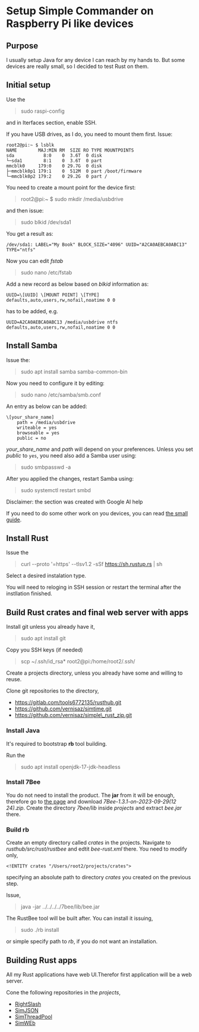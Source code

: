 # Setup Simple Commander on Raspberry Pi like devices

## Purpose
I usually setup Java for any device I can reach by my hands to. But some devices are
really small, so I decided to test Rust on them.

## Initial setup
Use the

> sudo raspi-config

and in Iterfaces section, enable SSH.

If you have USB drives, as I do, you need to mount them first. Issue:

```
root2@pi:~ $ lsblk
NAME        MAJ:MIN RM  SIZE RO TYPE MOUNTPOINTS
sda           8:0    0  3.6T  0 disk 
└─sda1        8:1    0  3.6T  0 part 
mmcblk0     179:0    0 29.7G  0 disk 
├─mmcblk0p1 179:1    0  512M  0 part /boot/firmware
└─mmcblk0p2 179:2    0 29.2G  0 part /
```

You need to create a mount point for the device first:

> root2@pi:~ $ sudo mkdir /media/usbdrive

and then issue:

> sudo blkid /dev/sda1

You get a result as:

```
/dev/sda1: LABEL="My Book" BLOCK_SIZE="4096" UUID="A2CA0AEBCA0ABC13" TYPE="ntfs"
```

Now you can edit *fstab*

> sudo nano /etc/fstab

Add a new record as below based on *blkid* information as:

```
UUID=\[UUID] \[MOUNT POINT] \[TYPE] defaults,auto,users,rw,nofail,noatime 0 0
```

has to be added, e.g.

```
UUID=A2CA0AEBCA0ABC13 /media/usbdrive ntfs defaults,auto,users,rw,nofail,noatime 0 0
```

## Install Samba
Issue the:

> sudo apt install samba samba-common-bin

Now you need to configure it by editing:

> sudo nano /etc/samba/smb.conf

An entry as below can be added:

```
\[your_share_name]
    path = /media/usbdrive
    writeable = yes
    browseable = yes
    public = no
```

*your_share_name* and *path* will depend on your preferences. Unless you set *public* to `yes`, you need also add
a Samba user using:

> sudo smbpasswd -a <USERNAME>

After you applied the changes, restart Samba using:

> sudo systemctl restart smbd


Disclaimer: the section was created with Google AI help

If you need to do some other work on you devices, you can read [the small guide](https://sourceforge.net/p/tjws/git/ci/master/tree/1.x/doc/sbc/README.md).

## Install Rust

Issue the 

> curl --proto '=https' --tlsv1.2 -sSf https://sh.rustup.rs | sh

Select a desired instalation type.

You will need to reloging in SSH session or restart the terminal after the instllation finished.

## Build Rust crates and final web server with apps

Install git unless you already have it,

> sudo apt install git

Copy you SSH keys (if needed)

> scp ~/.ssh/id_rsa* root2@pi:/home/root2/.ssh/

Create a projects directory, unless you already have some and willing to reuse.

Clone git repositories to the directory,

- https://gitlab.com/tools6772135/rusthub.git
- https://github.com/vernisaz/simtime.git
- https://github.com/vernisaz/simple\_rust_zip.git

### Install Java

It's required to bootstrap **rb** tool building. 

Run the

> sudo apt install openjdk-17-jdk-headless

### Install 7Bee

You do not need to install the product. The **jar** from it will be enough, therefore go to [the page](https://sourceforge.net/projects/seven-bee/)
and download *7Bee-1.3.1-on-2023-09-29(12 24).zip*. Create the directory *7bee/lib* inside *projects* and extract *bee.jar* there.

### Build rb

Create an empty directory called *crates* in the projects. Navigate to *rusthub/src/rust/rustbee* and edtit *bee-rust.xml* there. You need to modify only,

```
<!ENTITY crates "/Users/root2/projects/crates">
```
specifying an absolute path to directory *crates* you created on the previous step.

Issue,

> java -jar ../../../../7bee/lib/bee.jar

The RustBee tool will be built after. You can install it issuing,

> sudo ./rb install

or simple specify path to *rb*, if you do not want an installation.

## Building Rust apps
All my Rust applications have web UI.Therefor first application will be a web server.

Cone the following repositories in the *projects*,

- [RightSlash](https://github.com/vernisaz/right_slash)
- [SimJSON](https://github.com/vernisaz/simjson)
- [SimThreadPool](https://github.com/vernisaz/simtpool)
- [SimWEb](https://github.com/vernisaz/simweb)


